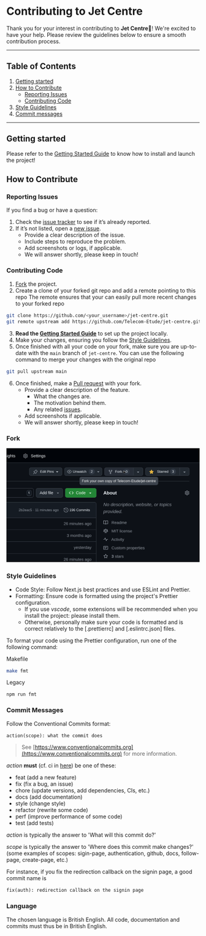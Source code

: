 # Contributing to Jet Centre

Thank you for your interest in contributing to **Jet Centre**🚀! We're excited to have your help. Please review the guidelines below to ensure a smooth contribution process.

---

## Table of Contents

1. [Getting started](#getting-started)
2. [How to Contribute](#how-to-contribute)
    - [Reporting Issues](#reporting-issues)
    - [Contributing Code](#contributing-code)
3. [Style Guidelines](#style-guidelines)
4. [Commit messages](#commit-messages)

---

## Getting started

Please refer to the [Getting Started Guide](/docs/GETTING_STARTED.md) to know how to install and launch the project!

## How to Contribute

### Reporting Issues

If you find a bug or have a question:

1. Check the [issue tracker](https://github.com/telecom-etude/jet-centre/issues) to see if it’s already reported.
2. If it’s not listed, open a [new issue](https://github.com/telecom-etude/jet-centre/issues/new).
    - Provide a clear description of the issue.
    - Include steps to reproduce the problem.
    - Add screenshots or logs, if applicable.
    - We will answer shortly, please keep in touch!

### Contributing Code

1. [Fork](#fork) the project.
2. Create a clone of your forked git repo and add a remote pointing to this repo
   The remote ensures that your can easily pull more recent changes to your forked repo

```bash
git clone https://github.com/<your_username>/jet-centre.git
git remote upstream add https://github.com/Telecom-Etude/jet-centre.git
```

3. **Read the [Getting Started Guide](/docs/GETTING_STARTED.md)** to set up the project locally.
4. Make your changes, ensuring you follow the [Style Guidelines](#style-guidelines).
5. Once finished with all your code on your fork, make sure you are up-to-date with the `main` branch of `jet-centre`. You can use the following command to merge your changes with the original repo

```bash
git pull upstream main
```

6. Once finished, make a [Pull request](https://github.com/telecom-etude/jet-centre/pulls) with your fork.
    - Provide a clear description of the feature.
        - What the changes are.
        - The motivation behind them.
        - Any related [issues](<(https://github.com/telecom-etude/jet-centre/issues)>).
    - Add screenshots if applicable.
    - We will answer shortly, please keep in touch!

### Fork

![Fork](/docs/images/fork.png)

### Style Guidelines

- Code Style: Follow Next.js best practices and use ESLint and Prettier.
- Formatting: Ensure code is formatted using the project's Prettier configuration.
    - If you use _vscode_, some extensions will be recommended when you install the project: please install them.
    - Otherwise, personally make sure your code is formatted and is correct relatively to the [.prettierrc] and [.eslintrc.json] files.

To format your code using the Prettier configuration, run one of the following command:

Makefile

```bash
make fmt
```

Legacy

```bash
npm run fmt
```

### Commit Messages

Follow the Conventional Commits format:

```txt
action(scope): what the commit does
```

> See [https://www.conventionalcommits.org](https://www.conventionalcommits.org) for more information.

_action_ **must** (cf. ci in [here](/.github/workflows/commits.yml)) be one of these:

- feat (add a new feature)
- fix (fix a bug, an issue)
- chore (update versions, add dependencies, CIs, etc.)
- docs (add documentation)
- style (change style)
- refactor (rewrite some code)
- perf (improve performance of some code)
- test (add tests)

_action_ is typically the answer to 'What will this commit do?'

_scope_ is typically the answer to 'Where does this commit make changes?' (some examples of scopes: sigin-page, authentication, github, docs, follow-page, create-page, etc.)

For instance, if you fix the redirection callback on the signin page, a good commit name is

```txt
fix(auth): redirection callback on the signin page
```

### Language

The chosen language is British English.
All code, documentation and commits must thus be in British English.
